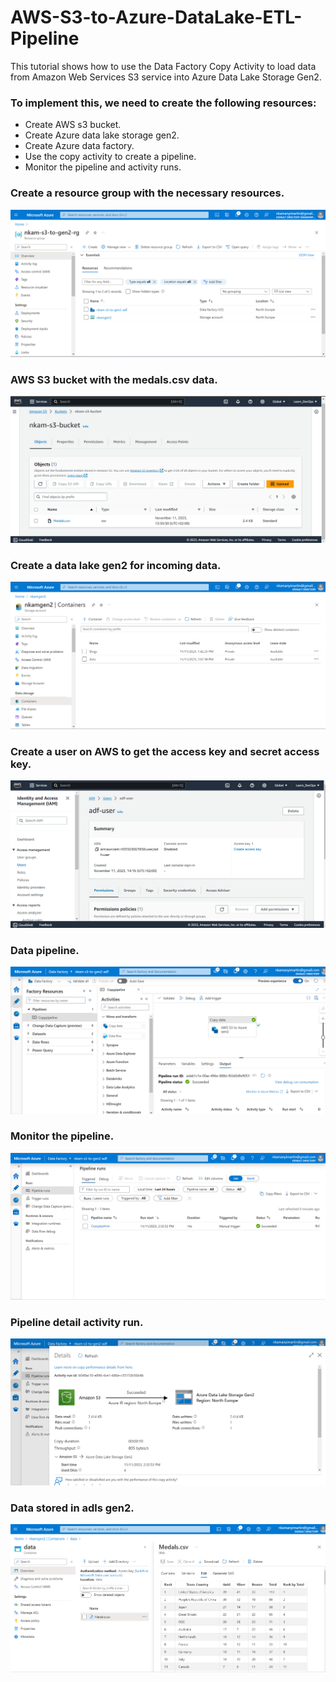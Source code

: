 # AWS-S3-to-Azure-DataLake-ETL-Pipeline

This tutorial shows how to use the Data Factory Copy Activity to load data from Amazon Web Services S3 service into Azure Data Lake Storage Gen2.

### To implement this, we need to create the following resources:
- Create AWS s3 bucket.
- Create Azure data lake storage gen2.
- Create Azure data factory.
- Use the copy activity to create a pipeline.
- Monitor the pipeline and activity runs.

### Create a resource group with the necessary resources.
![Create a resource group with the necessary resources](https://github.com/Nkamanyi/AWS-S3-to-Azure-DataLake-ETL-Pipeline/blob/main/Create%20a%20resource%20group%20with%20the%20necessary%20resources.png)

### AWS S3 bucket with the medals.csv data.
![AWS S3 bucket with the medals.csv data](https://github.com/Nkamanyi/AWS-S3-to-Azure-DataLake-ETL-Pipeline/blob/main/AWS%20S3%20bucket%20with%20the%20medals.csv%20data.png)

### Create a data lake gen2 for incoming data.
![Create a data lake gen2 for incoming data](https://github.com/Nkamanyi/AWS-S3-to-Azure-DataLake-ETL-Pipeline/blob/main/Create%20a%20data%20lake%20gen2%20for%20incoming%20data.png)

### Create a user on AWS to get the access key and secret access key.
![Create a user on AWS to get the access key and secret access key](https://github.com/Nkamanyi/AWS-S3-to-Azure-DataLake-ETL-Pipeline/blob/main/Create%20a%20user%20on%20AWS%20to%20get%20the%20access%20key%20and%20secret%20access%20key.png)

### Data pipeline.
![Data pipeline](https://github.com/Nkamanyi/AWS-S3-to-Azure-DataLake-ETL-Pipeline/blob/main/Data%20pipeline.png)

### Monitor the pipeline.
![Monitor the pipeline](https://github.com/Nkamanyi/AWS-S3-to-Azure-DataLake-ETL-Pipeline/blob/main/Monitor%20the%20pipeline.png)

### Pipeline detail activity run.
![Pipeline detail activity run](https://github.com/Nkamanyi/AWS-S3-to-Azure-DataLake-ETL-Pipeline/blob/main/Pipeline%20detail%20activity%20run.png)

### Data stored in adls gen2.
![Data stored in adls gen2](https://github.com/Nkamanyi/AWS-S3-to-Azure-DataLake-ETL-Pipeline/blob/main/Data%20stored%20in%20adls%20gen2.png)
